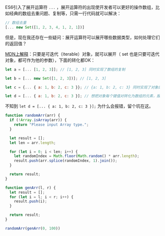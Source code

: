 ES6引入了展开运算符 `...` ，展开运算符的出现使开发者可以更好的操作数组，比如经典的数组去重问题、复制等，只需一行代码就可以解决：

```js
// 数组去重
[... new Set([1, 2, 3, 4, 1, 2, 1])]
```

但是，现在我还存在一些疑问：展开运算符可以展开哪些数据类型，如何处理它们的返回值？

[MDN上解释](https://developer.mozilla.org/en-US/docs/Web/JavaScript/Reference/Operators/Spread_operator)：只要是可迭代（iterable）对象，就可以展开（ set 也是只要可迭代对象，都可作为他的参数），下面的转化都OK：

```js
let a = [... [1, 2, 3]]; // [1, 2, 3] 同时实现了数组的复制

let b = [... new Set([1, 2, 3])]; // [1, 2, 3]

let c = {... { a: 1, b: 2, c: 3 }}; // {a: 1, b: 2, c: 3} 同时实现了对象的复制

let d = [... { a: 1, b: 2, c: 3 }]; // 想把对象每个键值对转化为数组的元素，报错 {(intermediate value)(intermediate value)(intermediate value)} is not iterable
```

不知到 `let d = [... { a: 1, b: 2, c: 3 }];` 为什么会报错，留个坑在这。


```js
function randomArr(arr) {
  if (!Array.isArray(arr)) {
    return "Please input Array type.";
  }

  let result = [];
  let len = arr.length;

  for (let i = 0; i < len; i++) {
    let randomIndex = Math.floor(Math.random() * arr.length);
    result.push(arr.splice(randomIndex, 1).join());
  }

  return result;
}

function genArr(l, r) {
  let result = [];
  for (let i = l; i < r; i++) {
    result.push(i);
  }

  return result;
}

randomArr(genArr(0, 100))
```

